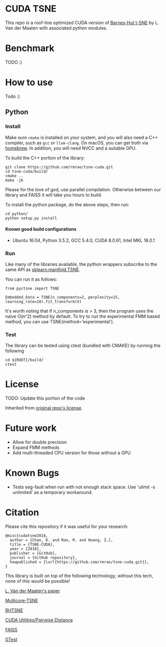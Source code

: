 # CUDA TSNE

This repo is a roof-line optimized CUDA version of [Barnes-Hut t-SNE](https://github.com/lvdmaaten/bhtsne) by L. Van der Maaten with associated python modules. 

# Benchmark

TODO :)

# How to use

Todo :)

## Python
### Install

Make sure `cmake` is installed on your system, and you will also need a C++ compiler, such as `gcc` or `llvm-clang`. On macOS, you can get both via [homebrew](https://brew.sh/). In addition, you will need NVCC and a suitable GPU. 

To build the C++ portion of the library:
```
git clone https://github.com/rmrao/tsne-cuda.git
cd tsne-cuda/build/
cmake ..
make -j6
```

Please for the love of god, use parallel compilation. Otherwise between our library and FAISS it will take you hours to build.

To install the python package, do the above steps, then run:
```
cd python/
python setup.py install
```

#### Known good build configurations

- Ubuntu 16.04, Python 3.5.2, GCC 5.4.0, CUDA 8.0.61, Intel MKL 18.0.1

### Run

Like many of the libraries available, the python wrappers subscribe to the same API as [sklearn.manifold.TSNE](http://scikit-learn.org/stable/modules/generated/sklearn.manifold.TSNE.html).

You can run it as follows:

```
from pyctsne import TSNE

Embedded_Data = TSNE(n_components=2, perplexity=15, learning_rate=10).fit_transform(X)
```

It's worth noting that if n_components is > 3, then the program uses the naive O(n^2) method by default. To try to run the experimental FMM based method, you can use TSNE(method='experimental').

### Test

The library can be tested using ctest (bundled with CMAKE) by running the following

```
cd ${ROOT}/build/
ctest
```

# License

TODO: Update this portion of the code

Inherited from [original repo's license](https://github.com/lvdmaaten/bhtsne).

# Future work

- Allow for double precision
- Expand FMM methods
- Add multi-threaded CPU version for those without a GPU

# Known Bugs

- Tests seg-fault when run with not enough stack space. Use 'ulimit -s unlimited' as a temporary workaround.

# Citation

Please cite this repository if it was useful for your research:

```
@misc{cudatsne2018,
  author = {Chan, D. and Rao, R. and Huang, Z.},
  title = {TSNE-CUDA},
  year = {2018},
  publisher = {GitHub},
  journal = {GitHub repository},
  howpublished = {\url{https://github.com/rmrao/tsne-cuda.git}},
}
```

This library is built on top of the following technology, without this tech, none of this would be possible!

[L. Van der Maaten's paper](http://lvdmaaten.github.io/publications/papers/JMLR_2014.pdf)

[Multicore-TSNE](https://github.com/DmitryUlyanov/Multicore-TSNE)

[BHTSNE](https://github.com/lvdmaaten/bhtsne/)

[CUDA Utilities/Pairwise Distance](https://github.com/OrangeOwlSolutions)

[FAISS](https://github.com/facebookresearch/faiss)

[GTest](https://github.com/google/googletest)
